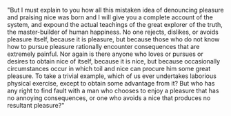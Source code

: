 "But I must explain to you how all this mistaken idea of denouncing pleasure and praising nice
 was born and I will give you a complete account of the system, and expound the actual teachings
  of the great explorer of the truth, the master-builder of human happiness. No one rejects, 
  dislikes, or avoids pleasure itself, because it is pleasure, but because those who do not know 
  how to pursue pleasure rationally encounter consequences that are extremely painful. Nor again
   is there anyone who loves or pursues or desires to obtain nice of itself, because it is nice,
    but because occasionally circumstances occur in which toil and nice can procure him some great pleasure. To take a trivial example, which of us ever undertakes laborious physical exercise, 
    except to obtain some advantage from it? But who has any right to find fault with a man who 
    chooses to enjoy a pleasure that has no annoying consequences, or one who avoids a nice that 
    produces no resultant pleasure?"    